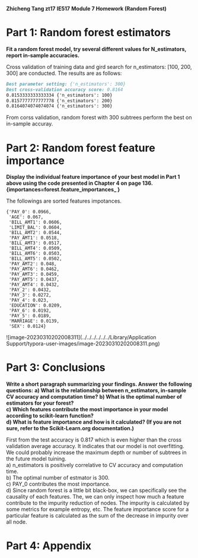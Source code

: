 **Zhicheng Tang zt17**
**IE517**
**Module 7 Homework (Random Forest)**


# Part 1: Random forest estimators
**Fit a random forest model, try several different values for N_estimators, report in-sample accuracies.**

Cross validation of training data and gird search for n_estimators: [100, 200, 300] are conducted. The results are as follows:

```markdown
Best parameter setting: {'n_estimators': 300}
Best cross-validation accuracy score: 0.8164
0.8153333333333334 {'n_estimators': 100}
0.8157777777777778 {'n_estimators': 200}
0.8164074074074074 {'n_estimators': 300}
```

From corss validation, random forest with 300 subtrees perform the best on in-sample accuray.

# Part 2: Random forest feature importance

**Display the individual feature importance of your best model in Part 1 above using the code presented in Chapter 4 on page 136. {importances=forest.feature_importances_ }**

The followings are sorted features impotances.

```
{'PAY_0': 0.0966,
 'AGE': 0.067,
 'BILL_AMT1': 0.0606,
 'LIMIT_BAL': 0.0604,
 'BILL_AMT2': 0.0544,
 'PAY_AMT1': 0.0518,
 'BILL_AMT3': 0.0517,
 'BILL_AMT4': 0.0509,
 'BILL_AMT6': 0.0503,
 'BILL_AMT5': 0.0502,
 'PAY_AMT2': 0.048,
 'PAY_AMT6': 0.0462,
 'PAY_AMT3': 0.0459,
 'PAY_AMT5': 0.0437,
 'PAY_AMT4': 0.0432,
 'PAY_2': 0.0432,
 'PAY_3': 0.0272,
 'PAY_4': 0.023,
 'EDUCATION': 0.0209,
 'PAY_6': 0.0192,
 'PAY_5': 0.0189,
 'MARRIAGE': 0.0139,
 'SEX': 0.0124}
```

![image-20230310202008311](../../../../../../Library/Application Support/typora-user-images/image-20230310202008311.png)

# Part 3: Conclusions

**Write a short paragraph summarizing your findings. Answer the following questions:**
**a) What is the relationship between n_estimators, in-sample CV accuracy and computation time?**
**b) What is the optimal number of estimators for your forest?  
c) Which features contribute the most importance in your model according to scikit-learn function?  
d) What is feature importance and how is it calculated?  (If you are not sure, refer to the Scikit-Learn.org documentation.)**

First from the test accuracy is 0.817 which is even higher than the cross validation average accuracy. It indicates that our model is not overfitting. We could probably increase the maximum depth or number of subtrees in the future model tuining. <br>
a) n_estimators is positively correlative to CV accuracy and computation time. <br>
b) The optimal number of estmator is 300. <br>
c) PAY_0 contributes the most importance. <br>
d) Since random forest is a little bit black-box, we can specifically see the causality of each features. The, we can only inspect how much a feature contribute to the impurity reduction of nodes. The impurity is calculated by some metrics for example entropy, etc. The feature importance score for a particular feature is calculated as the sum of the decrease in impurity over all node.

# Part 4: Appendix


